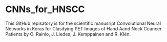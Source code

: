 # CNNs_for_HNSCC

This GitHub repisatory is for the scientific manusript Convolutional Neural Networks in Keras for Clasifying PET Images of Hand Aand Neck Ccancer Patients by O. Rainio, J. Liedes, J. Kemppainen and R. Klén.

